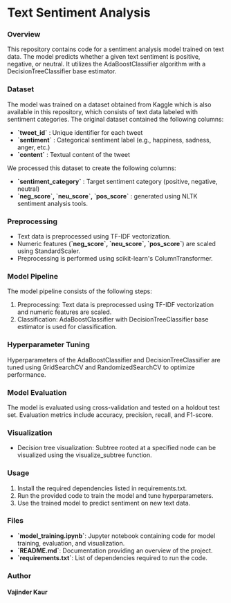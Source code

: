 <h1>Text Sentiment Analysis</h1>

<h3>Overview</h3>
This repository contains code for a sentiment analysis model trained on text data. The model predicts whether a given text sentiment is positive, negative, or neutral. It utilizes the AdaBoostClassifier algorithm with a DecisionTreeClassifier base estimator.

<h3>Dataset </h3>
The model was trained on a dataset obtained from Kaggle which is also available in this repository, which consists of text data labeled with sentiment categories. The original dataset contained the following columns:
<ul>
<li><b>`tweet_id`</b> : Unique identifier for each tweet</li>
<li><b>`sentiment`</b> : Categorical sentiment label (e.g., happiness, sadness, anger, etc.)</li>
<li><b>`content`</b> : Textual content of the tweet </li>  
</ul>

We processed this dataset to create the following columns:
<ul>
<li><b>`sentiment_category`</b> : Target sentiment category (positive, negative, neutral)</li>
<li><b>`neg_score`, `neu_score`, `pos_score`</b> : generated using NLTK sentiment analysis tools. </li>
</ul>

<h3>Preprocessing</h3>
<ul>
<li>Text data is preprocessed using TF-IDF vectorization.</li>
<li>Numeric features (<b>`neg_score`, `neu_score`, `pos_score`</b>) are scaled using StandardScaler.</li>
<li>Preprocessing is performed using scikit-learn's ColumnTransformer.</li>
</ul>

<h3>Model Pipeline</h3>
The model pipeline consists of the following steps:
<ol>
<li>Preprocessing: Text data is preprocessed using TF-IDF vectorization and numeric features are scaled.</li>
<li>Classification: AdaBoostClassifier with DecisionTreeClassifier base estimator is used for classification.</li>
</ol> 

<h3>Hyperparameter Tuning</h3>
Hyperparameters of the AdaBoostClassifier and DecisionTreeClassifier are tuned using GridSearchCV and RandomizedSearchCV to optimize performance.

<h3>Model Evaluation</h3>
The model is evaluated using cross-validation and tested on a holdout test set.
Evaluation metrics include accuracy, precision, recall, and F1-score.

<h3>Visualization</h3>
<ul>
<li>Decision tree visualization: Subtree rooted at a specified node can be visualized using the visualize_subtree function.</li>
</ul>

<h3>Usage</h3>
<ol>
<li>Install the required dependencies listed in requirements.txt. </li>
<li>Run the provided code to train the model and tune hyperparameters.</li>
<li>Use the trained model to predict sentiment on new text data.</li>
</ol>

<h3>Files</h3>
<ul>
<li><b>`model_training.ipynb`</b>: Jupyter notebook containing code for model training, evaluation, and visualization.</li>
<li><b>`README.md`</b>: Documentation providing an overview of the project.</li>
<li><b>`requirements.txt`</b>: List of dependencies required to run the code.</li>
</ul>

<h3>Author</h3>
<h4>Vajinder Kaur</h4>
